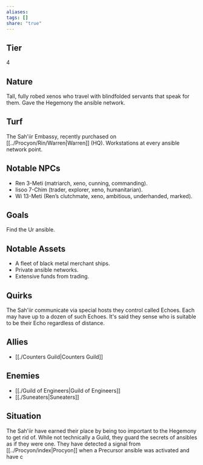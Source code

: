 ```yaml
---
aliases: 
tags: []
share: "true"
---
```

## Tier
4

## Nature
Tall, fully robed xenos who travel with blindfolded servants that speak for them. Gave the Hegemony the ansible network.

## Turf
The Sah'iir Embassy, recently purchased on [[../Procyon/Rin/Warren|Warren]] (HQ). Workstations at every ansible network point.

## Notable NPCs
- Ren 3-Meti (matriarch, xeno, cunning, commanding).
- Iisoo 7-Chim (trader, explorer, xeno, humanitarian).
- Wi 13-Meti (Ren’s clutchmate, xeno, ambitious, underhanded, marked).

## Goals
Find the Ur ansible.

## Notable Assets
- A fleet of black metal merchant ships.
- Private ansible networks.
- Extensive funds from trading.

## Quirks
The Sah'iir communicate via special hosts they control called Echoes. Each may have up to a dozen of such Echoes. It's said they sense who is suitable to be their Echo regardless of distance.

## Allies
- [[./Counters Guild|Counters Guild]]

## Enemies
- [[./Guild of Engineers|Guild of Engineers]]
- [[./Suneaters|Suneaters]]

## Situation
The Sah'iir have earned their place by being too important to the Hegemony to get rid of. While not technically a Guild, they guard the secrets of ansibles as if they were one. They have detected a signal from [[../Procyon/index|Procyon]] when a Precursor ansible was activated and have c